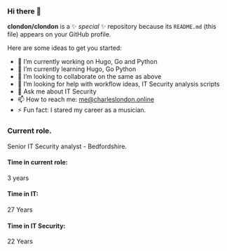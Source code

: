 ### Hi there 👋

**clondon/clondon** is a ✨ _special_ ✨ repository because its `README.md` (this file) appears on your GitHub profile.

Here are some ideas to get you started:

- 🔭 I’m currently working on Hugo, Go and Python
- 🌱 I’m currently learning Hugo, Go Python
- 👯 I’m looking to collaborate on the same as above
- 🤔 I’m looking for help with workflow ideas, IT Security analysis scripts
- 💬 Ask me about IT Security
- 📫 How to reach me: me@charleslondon.online
- ⚡ Fun fact: I stared my career as a musician.

### Current role.
Senior IT Security analyst - Bedfordshire.
#### Time in current role: 

3 years

#### Time in IT:
27 Years

#### Time in IT Security:
22 Years
